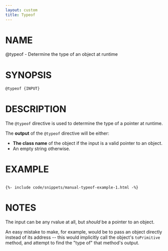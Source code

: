 ```yaml
---
layout: custom
title: Typeof
---
```

# NAME

@typeof - Determine the type of an object at runtime

# SYNOPSIS

```bash
@typeof {INPUT}
```

# DESCRIPTION

The `@typeof` directive is used to determine the type of a pointer at runtime.

The **output** of the `@typeof` directive will be either:

 - **The class name** of the object if the input is a valid pointer to an object.
 - An empty string otherwise.

# EXAMPLE

<div class="highlight"><pre class="highlight"><code>
{%- include code/snippets/manual-typeof-example-1.html -%}
</code></pre></div>

# NOTES

The input can be any rvalue at all, but *should* be a pointer to an object.

An easy mistake to make, for example, would be to pass an object directly instead of its address -- this would implicitly call the object's `toPrimitive` method, and attempt to find the "type of" that method's output.
